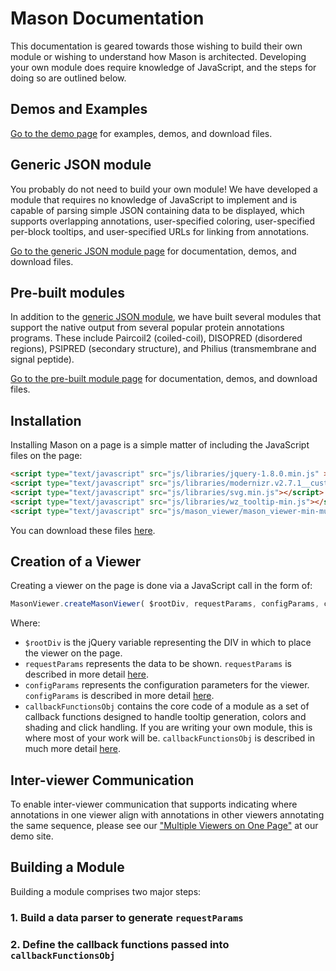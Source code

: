 # Mason Documentation
This documentation is geared towards those wishing to build their own module or wishing to understand how Mason is architected. Developing your own module does require knowledge of JavaScript, and the steps for doing so are outlined below.

## Demos and Examples
<a href="http://www.yeastrc.org/mason/">Go to the demo page</a> for examples, demos, and download files.

## Generic JSON module
You probably do not need to build your own module! We have developed a module that requires no knowledge of JavaScript to implement and is capable of parsing simple JSON containing data to be displayed, which supports overlapping annotations, user-specified coloring, user-specified per-block tooltips, and user-specified URLs for linking from annotations. 

<a href="http://www.yeastrc.org/mason/generic-json-module.html">Go to the generic JSON module page</a> for documentation, demos, and download files.

## Pre-built modules
In addition to the <a href="http://www.yeastrc.org/mason/generic-json-module.html">generic JSON module</a>, we have built several modules that support the native output from several popular protein annotations programs. These include Paircoil2 (coiled-coil), DISOPRED (disordered regions), PSIPRED (secondary structure), and Philius (transmembrane and signal peptide).

<a href="http://www.yeastrc.org/mason/">Go to the pre-built module page</a> for documentation, demos, and download files.

## Installation
Installing Mason on a page is a simple matter of including the JavaScript files on the page:

```html
<script type="text/javascript" src="js/libraries/jquery-1.8.0.min.js" ></script>
<script type="text/javascript" src="js/libraries/modernizr.v2.7.1__custom.39924_min.js"></script>
<script type="text/javascript" src="js/libraries/svg.min.js"></script>
<script type="text/javascript" src="js/libraries/wz_tooltip-min.js"></script>
<script type="text/javascript" src="js/mason_viewer/mason_viewer-min-munged.js"></script>
```

You can download these files <a href="../mason_download/">here</a>.

## Creation of a Viewer
Creating a viewer on the page is done via a JavaScript call in the form of:

```javascript
MasonViewer.createMasonViewer( $rootDiv, requestParams, configParams, callbackFunctionsObj );
```

Where:
  * `$rootDiv` is the jQuery variable representing the DIV in which to place the viewer on the page.
  * `requestParams` represents the data to be shown. `requestParams` is described in more detail <a href="request_params.md">here</a>.
  * `configParams` represents the configuration parameters for the viewer. `configParams` is described in more detail <a href="config_params.md">here</a>.
  * `callbackFunctionsObj` contains the core code of a module as a set of callback functions designed to handle tooltip generation, colors and shading and click handling. If you are writing your own module, this is where most of your work will be. `callbackFunctionsObj` is described in much more detail <a href="callback_functions.md">here</a>.

## Inter-viewer Communication
To enable inter-viewer communication that supports indicating where annotations in one viewer align with annotations in other viewers annotating the same sequence, please see our <a href="http://www.yeastrc.org/mason/Example_Applications/Multiple_Viewers_on_One_Page_Example/Multiple_Viewers_on_One_Page_Example.html">"Multiple Viewers on One Page"</a> at our demo site.


## Building a Module
Building a module comprises two major steps:

### 1. Build a data parser to generate `requestParams`

### 2. Define the callback functions passed into `callbackFunctionsObj`
